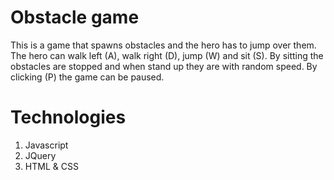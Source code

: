 # Obstacle game

This is a game that spawns obstacles and the hero has to jump over them.
The hero can walk left (A), walk right (D), jump (W) and sit (S). By sitting the obstacles are stopped and when stand up they are with random speed.
By clicking (P) the game can be paused.

# Technologies

1. Javascript
2. JQuery
3. HTML & CSS
